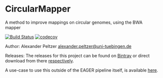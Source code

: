 # CircularMapper
A method to improve mappings on circular genomes, using the BWA mapper

[![Build Status](https://lambda.informatik.uni-tuebingen.de/jenkins/view/EAGER/job/CircularMapper/badge/icon)](https://lambda.informatik.uni-tuebingen.de/jenkins/view/EAGER/job/CircularMapper/)
[![codecov](https://codecov.io/gh/apeltzer/CircularMapper/branch/master/graph/badge.svg)](https://codecov.io/gh/apeltzer/CircularMapper)

Author: Alexander Peltzer <alexander.peltzer@uni-tuebingen.de>

Releases: The releases for this project can be found on [Bintray](https://bintray.com/apeltzer/EAGER/) or direct download from there [respectively](https://dl.bintray.com/apeltzer/EAGER/com/uni-tuebingen/de/it/eager/).

A use-case to use this outside of the EAGER pipeline itself, is available [here](http://circularmapper.readthedocs.io/en/latest/). 
